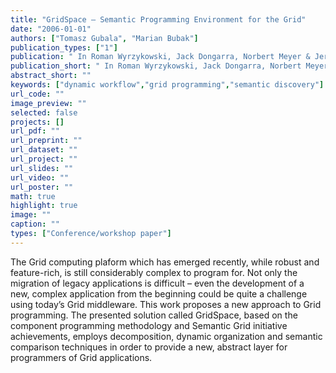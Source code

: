 ```yaml
---
title: "GridSpace – Semantic Programming Environment for the Grid"
date: "2006-01-01"
authors: ["Tomasz Gubala", "Marian Bubak"]
publication_types: ["1"]
publication: " In Roman Wyrzykowski, Jack Dongarra, Norbert Meyer & Jerzy Waśniewski: Parallel Processing and Applied Mathematics. 1  172--179. Berlin, Heidelberg: Springer https://doi.org/10.1007/11752578_22. ISBN: 978-3-540-34142-0"
publication_short: " In Roman Wyrzykowski, Jack Dongarra, Norbert Meyer & Jerzy Waśniewski: Parallel Processing and Applied Mathematics. 1  172--179. Berlin, Heidelberg: Springer https://doi.org/10.1007/11752578_22. ISBN: 978-3-540-34142-0"
abstract_short: ""
keywords: ["dynamic workflow","grid programming","semantic discovery"]
url_code: ""
image_preview: ""
selected: false
projects: []
url_pdf: ""
url_preprint: ""
url_dataset: ""
url_project: ""
url_slides: ""
url_video: ""
url_poster: ""
math: true
highlight: true
image: ""
caption: ""
types: ["Conference/workshop paper"]
---
```

The Grid computing plaform which has emerged recently, while robust and feature-rich, is still considerably complex to program for. Not only the migration of legacy applications is difficult – even the development of a new, complex application from the beginning could be quite a challenge using today’s Grid middleware. This work proposes a new approach to Grid programming. The presented solution called GridSpace, based on the component programming methodology and Semantic Grid initiative achievements, employs decomposition, dynamic organization and semantic comparison techniques in order to provide a new, abstract layer for programmers of Grid applications.
